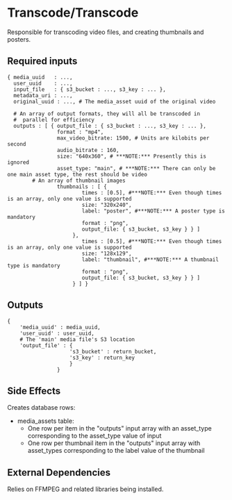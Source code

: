 Transcode/Transcode
===================

Responsible for transcoding video files, and creating thumbnails and
posters.

Required inputs
---------------

```
{ media_uuid   : ..., 
  user_uuid    : ..., 
  input_file   : { s3_bucket : ..., s3_key : ... },
  metadata_uri : ...,
  original_uuid : ..., # The media_asset uuid of the original video

  # An array of output formats, they will all be transcoded in
  #  parallel for efficiency
  outputs : [ { output_file : { s3_bucket : ..., s3_key : ... },
                format : "mp4", 
                max_video_bitrate: 1500, # Units are kilobits per second
                audio_bitrate : 160,
                size: "640x360", # ***NOTE:*** Presently this is ignored
                asset_type: "main", # ***NOTE:*** There can only be one main asset type, the rest should be video
		# An array of thumbnail images
                thumbnails : [ {
                        times : [0.5], #***NOTE:*** Even though times is an array, only one value is supported
                        size: "320x240", 
                        label: "poster", #***NOTE:*** A poster type is mandatory
                        format : "png",
                        output_file: { s3_bucket, s3_key } } ]
                     },
                        times : [0.5], #***NOTE:*** Even though times is an array, only one value is supported
                        size: "128x129", 
                        label: "thumbnail", #***NOTE:*** A thumbnail type is mandatory
                        format : "png",
                        output_file: { s3_bucket, s3_key } } ]
                     } ] }
```

Outputs
-------

```
{ 
    'media_uuid' : media_uuid,
    'user_uuid' : user_uuid,
    # The 'main' media file's S3 location
    'output_file' : {
                    's3_bucket' : return_bucket,
                    's3_key' : return_key
                    }
                }
```

Side Effects
------------

Creates database rows:

* media_assets table:
  * One row per item in the "outputs" input array with an asset_type corresponding to the asset_type value of input
  * One row per thumbnail item in the "outputs" input array with asset_types corresponding to the label value of the thumbnail

External Dependencies
----------------------

Relies on FFMPEG and related libraries being installed.